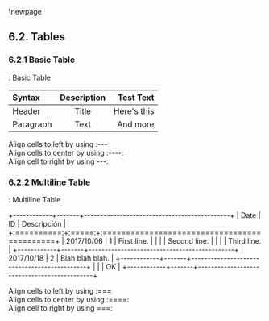 
\newpage

## 6.2. Tables

### 6.2.1 Basic Table

: Basic Table

| Syntax      | Description | Test Text     |
| :---        |    :----:   |          ---: |
| Header      | Title       | Here's this   |
| Paragraph   | Text        | And more      |

Align cells to left by using :---  
Align cells to center by using :----:  
Align cell to right by using ---:

### 6.2.2 Multiline Table

: Multiline Table

+------------+-------+---------------------------------------------+
| Date       | ID    | Descripción                                 |
+:==========:+:=====:+:============================================+
| 2017/10/06 | 1     | First line.                                 |
|            |       | Second line.                                |
|            |       | Third line.                                 |
+------------+-------+---------------------------------------------+
| 2017/10/18 | 2     | Blah blah blah.                             |
+------------+-------+---------------------------------------------+
|            |       | OK                                          |
+------------+-------+---------------------------------------------+

Align cells to left by using :===  
Align cells to center by using :====:  
Align cell to right by using ===:
